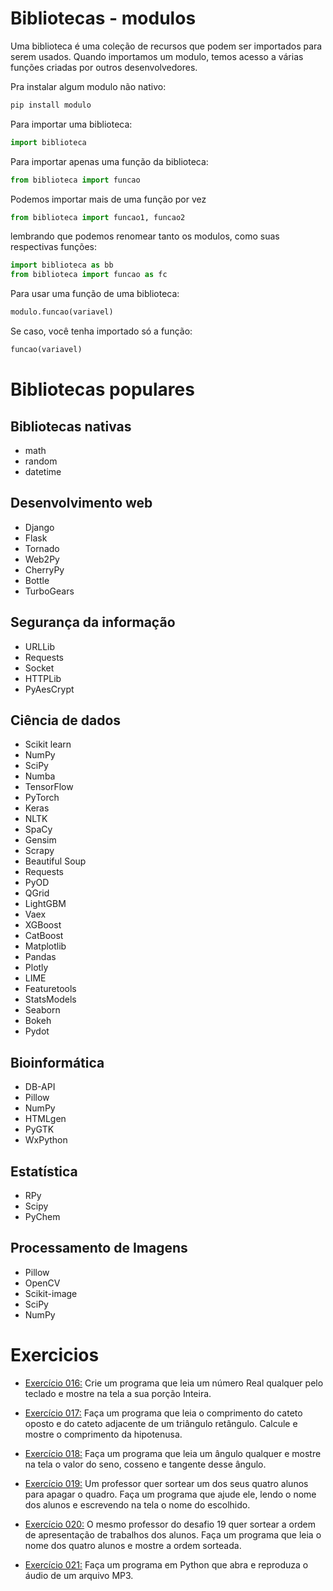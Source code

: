 # Bibliotecas - modulos

Uma biblioteca é uma coleção de recursos que podem ser importados para serem usados.
Quando importamos um modulo, temos acesso a várias funções criadas por outros desenvolvedores.

Pra instalar algum modulo não nativo:

```powershell
pip install modulo
```

Para importar uma biblioteca:

```python
import biblioteca
```

Para importar apenas uma função da biblioteca:

```python
from biblioteca import funcao
```

Podemos importar mais de uma função por vez

```python
from biblioteca import funcao1, funcao2
```

lembrando que podemos renomear tanto os modulos, como suas respectivas funções:

```python
import biblioteca as bb
from biblioteca import funcao as fc
```

Para usar uma função de uma biblioteca:

```python
modulo.funcao(variavel)
```

Se caso, você tenha importado só a função:

```python
funcao(variavel)

```

# Bibliotecas populares

## Bibliotecas nativas

- math
- random
- datetime

## Desenvolvimento web

- Django
- Flask
- Tornado
- Web2Py
- CherryPy
- Bottle
- TurboGears

## Segurança da informação

- URLLib
- Requests
- Socket
- HTTPLib
- PyAesCrypt

## Ciência de dados

- Scikit learn
- NumPy
- SciPy
- Numba
- TensorFlow
- PyTorch
- Keras
- NLTK
- SpaCy
- Gensim
- Scrapy
- Beautiful Soup
- Requests
- PyOD
- QGrid
- LightGBM
- Vaex
- XGBoost
- CatBoost
- Matplotlib
- Pandas
- Plotly
- LIME
- Featuretools
- StatsModels
- Seaborn
- Bokeh
- Pydot

## Bioinformática

- DB-API
- Pillow
- NumPy
- HTMLgen
- PyGTK
- WxPython

## Estatística

- RPy
- Scipy
- PyChem

## Processamento de Imagens

- Pillow
- OpenCV
- Scikit-image
- SciPy
- NumPy

# Exercicios

- [Exercício 016:](https://github.com/andre-jnr/estudos-python/tree/main/exercicios/03%20-%20Modulos/exercicios/016_quebrando_numero) Crie um programa que leia um número Real qualquer pelo teclado e mostre na tela a sua porção Inteira.

- [Exercício 017:](https://github.com/andre-jnr/estudos-python/tree/main/exercicios/03%20-%20Modulos/exercicios/017_catetos_hipotenusa) Faça um programa que leia o comprimento do cateto oposto e do cateto adjacente de um triângulo retângulo. Calcule e mostre o comprimento da hipotenusa.

- [Exercício 018:](https://github.com/andre-jnr/estudos-python/tree/main/exercicios/03%20-%20Modulos/exercicios/018_trigonometria) Faça um programa que leia um ângulo qualquer e mostre na tela o valor do seno, cosseno e tangente desse ângulo.

- [Exercício 019:](https://github.com/andre-jnr/estudos-python/tree/main/exercicios/03%20-%20Modulos/exercicios/019_sorteando_itens_lista) Um professor quer sortear um dos seus quatro alunos para apagar o quadro. Faça um programa que ajude ele, lendo o nome dos alunos e escrevendo na tela o nome do escolhido.

- [Exercício 020:](https://github.com/andre-jnr/estudos-python/tree/main/exercicios/03%20-%20Modulos/exercicios/020_sorteando_ordem_lista) O mesmo professor do desafio 19 quer sortear a ordem de apresentação de trabalhos dos alunos. Faça um programa que leia o nome dos quatro alunos e mostre a ordem sorteada.

- [Exercício 021:](https://github.com/andre-jnr/estudos-python/tree/main/exercicios/03%20-%20Modulos/exercicios/021_trocando_mp3) Faça um programa em Python que abra e reproduza o áudio de um arquivo MP3.
